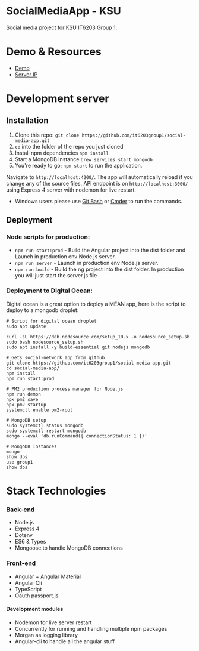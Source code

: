 # SocialMediaApp - KSU

Social media project for KSU IT6203 Group 1.

Demo & Resources
===================
- [Demo](http://social-ksu.ddns.net/)
- [Server IP](157.230.60.35) 

Development server
===================

## Installation
1. Clone this repo: `git clone https://github.com/it6203group1/social-media-app.git`
2. `cd` into the folder of the repo you just cloned
3. Install npm dependencies `npm install`
4. Start a MongoDB instance `brew services start mongodb`
5. You're ready to go; `npm start` to run the application.

Navigate to `http://localhost:4200/`. The app will automatically reload if you change any of the source files.
API endpoint is on `http://localhost:3000/` using Express 4 server with nodemon for live restart.

- Windows users please use [Git Bash](https://stackoverflow.com/a/37478310) or [Cmder](http://cmder.net/) to run the commands.

## Deployment

### Node scripts for production:

+ `npm run start:prod` - Build the Angular project into the dist folder and Launch in production env Node.js server.
+ `npm run server` - Launch in production env Node.js server.
+ `npm run build` - Build the ng project into the dist folder. In production you will just start the server.js file

### Deployment to Digital Ocean:

Digital ocean is a great option to deploy a MEAN app, here is the script to deploy to a mongodb droplet:

```
# Script for digital ocean droplet
sudo apt update

curl -sL https://deb.nodesource.com/setup_10.x -o nodesource_setup.sh
sudo bash nodesource_setup.sh
sudo apt install -y build-essential git nodejs mongodb

# Gets social-network app from github
git clone https://github.com/it6203group1/social-media-app.git
cd social-media-app/
npm install
npm run start:prod

# PM2 production process manager for Node.js
npm run demon
npx pm2 save
npx pm2 startup
systemctl enable pm2-root

# MongoDB setup
sudo systemctl status mongodb
sudo systemctl restart mongodb
mongo --eval 'db.runCommand({ connectionStatus: 1 })'

# MongoDB Instances
mongo
show dbs
use group1
show dbs

```

Stack Technologies
===================
### Back-end
+ Node.js
+ Express 4
+ Dotenv
+ ES6 & Types
+ Mongoose to handle MongoDB connections

### Front-end
+ Angular + Angular Material
+ Angular Cli
+ TypeScript
+ Oauth passport.js

#### Development modules
+ Nodemon for live server restart
+ Concurrently for running and handling multiple npm packages
+ Morgan as logging library
+ Angular-cli to handle all the angular stuff
